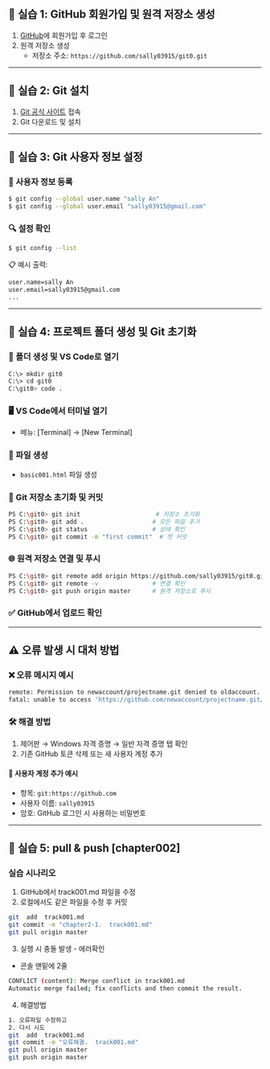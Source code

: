 ## 🧪 실습 1: GitHub 회원가입 및 원격 저장소 생성

1. [GitHub](https://github.com/)에 회원가입 후 로그인  
2. 원격 저장소 생성  
   - 저장소 주소: `https://github.com/sally03915/git0.git`

---

## 🧪 실습 2: Git 설치

1. [Git 공식 사이트](https://git-scm.com/) 접속  
2. Git 다운로드 및 설치

---

## 🧪 실습 3: Git 사용자 정보 설정

### 🔧 사용자 정보 등록
```bash
$ git config --global user.name "sally An"
$ git config --global user.email "sally03915@gmail.com"
```

### 🔍 설정 확인
```bash
$ git config --list
```

📋 예시 출력:
```bash
user.name=sally An
user.email=sally03915@gmail.com
...
```

---

## 🧪 실습 4: 프로젝트 폴더 생성 및 Git 초기화

### 📁 폴더 생성 및 VS Code로 열기
```bash
C:\> mkdir git0
C:\> cd git0
C:\git0> code .
```

### 🖥️ VS Code에서 터미널 열기
- 메뉴: [Terminal] → [New Terminal]

### 📄 파일 생성
- `basic001.html` 파일 생성

### 🧵 Git 저장소 초기화 및 커밋
```bash
PS C:\git0> git init                     # 저장소 초기화
PS C:\git0> git add .                   # 모든 파일 추가
PS C:\git0> git status                  # 상태 확인
PS C:\git0> git commit -m "first commit"  # 첫 커밋
```

### 🌐 원격 저장소 연결 및 푸시
```bash
PS C:\git0> git remote add origin https://github.com/sally03915/git0.git
PS C:\git0> git remote -v               # 연결 확인
PS C:\git0> git push origin master      # 원격 저장소로 푸시
```

### ✅ GitHub에서 업로드 확인

---

## ⚠️ 오류 발생 시 대처 방법

### ❌ 오류 메시지 예시
```bash
remote: Permission to newaccount/projectname.git denied to oldaccount.
fatal: unable to access 'https://github.com/newaccount/projectname.git/': The requested URL returned error: 403
```

### 🛠️ 해결 방법
1. 제어판 → Windows 자격 증명 → 일반 자격 증명 탭 확인  
2. 기존 GitHub 토큰 삭제 또는 새 사용자 계정 추가

#### 🔐 사용자 계정 추가 예시
- 항목: `git:https://github.com`
- 사용자 이름: `sally03915`
- 암호: GitHub 로그인 시 사용하는 비밀번호

---

## 🧪 실습 5: pull & push  [chapter002]

### 실습 시나리오
1. GitHub에서 track001.md 파일을 수정
2. 로컬에서도 같은 파일을 수정 후 커밋
```bash
git  add  track001.md
git commit -m "chapter2-1.  track001.md"
git pull origin master 
```
3. 실행 시 충돌 발생 - 에러확인
- 콘솔 맨밑에 2줄
```bash
CONFLICT (content): Merge conflict in track001.md
Automatic merge failed; fix conflicts and then commit the result.
```
4. 해결방법
```bash
1. 오류파일 수정하고 
2. 다시 시도
git  add  track001.md
git commit -m "오류해결.  track001.md"
git pull origin master 
git push origin master
```
